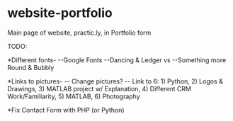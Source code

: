 website-portfolio
=================

Main page of website, practic.ly, in Portfolio form

TODO:

*Different fonts- 
--Google Fonts
--Dancing & Ledger
    vs
--Something more Round & Bubbly

*Links to pictures-
-- Change pictures?
-- Link to 6: 1) Python, 2) Logos & Drawings, 3) MATLAB project w/ Explanation, 
              4) Different CRM Work/Familiarity, 5) MATLAB, 6) Photography

*Fix Contact Form with PHP (or Python)
